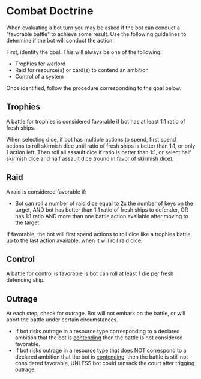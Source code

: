 # Combat Doctrine

When evaluating a bot turn you may be asked if the bot can conduct a "favorable battle" to achieve some result. Use the following guidelines to determine if the bot will conduct the action.

First, identify the goal. This will always be one of the following:
- Trophies for warlord
- Raid for resource(s) or card(s) to contend an ambition
- Control of a system

Once identified, follow the procedure corresponding to the goal below.

## Trophies

A battle for trophies is considered favorable if bot has at least 1:1 ratio of fresh ships.

When selecting dice, if bot has multiple actions to spend, first spend actions to roll skirmish dice until ratio of fresh ships is better than 1:1, or only 1 action left. Then roll all assault dice if ratio is better than 1:1, or select half skirmish dice and half assault dice (round in favor of skirmish dice).

## Raid

A raid is considered favorable if:

- Bot can roll a number of raid dice equal to 2x the number of keys on the target, AND bot has better than 1:1 ratio of fresh ships to defender, OR has 1:1 ratio AND more than one battle action available after moving to the target

If favorable, the bot will first spend actions to roll dice like a trophies battle, up to the last action available, when it will roll raid dice.

## Control

A battle for control is favorable is bot can roll at least 1 die per fresh defending ship.

## Outrage

At each step, check for outrage. Bot will not embark on the battle, or will abort the battle under certain circumstances.

- If bot risks outrage in a resource type corresponding to a declared ambition that the bot is <ins>contending</ins> then the battle is not considered favorable.
- If bot risks outrage in a resource type that does NOT correspond to a declared ambition that the bot is <ins>contending</ins>, then the battle is still not considered favorable, UNLESS bot could ransack the court after trigging outrage.

<div class="pagebreak"> </div>
